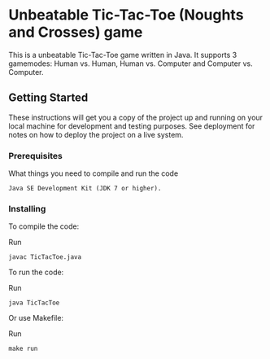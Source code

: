 # Unbeatable Tic-Tac-Toe (Noughts and Crosses) game

This is a unbeatable Tic-Tac-Toe game written in Java. It supports 3 gamemodes: Human vs. Human, Human vs. Computer and Computer vs. Computer.

## Getting Started

These instructions will get you a copy of the project up and running on your local machine for development and testing purposes. See deployment for notes on how to deploy the project on a live system.

### Prerequisites

What things you need to compile and run the code

```
Java SE Development Kit (JDK 7 or higher).
```

### Installing

To compile the code:

Run

```
javac TicTacToe.java
```

To run the code:

Run

```
java TicTacToe
```

Or use Makefile:

Run

```
make run
```




